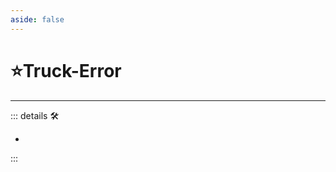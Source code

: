 ```yaml
---
aside: false
---
```

# ⭐<labor>Truck</labor>-Error

---

<!-- =================================================== -->
<!-- =================================================== -->
<!-- =================================================== -->
<!-- =================================================== -->
<!-- =================================================== -->
::: details 🛠

-

:::
